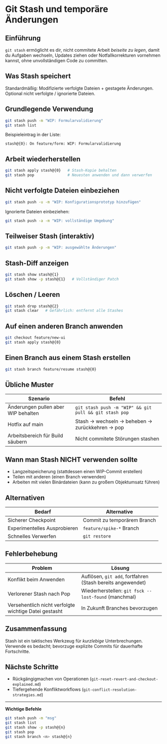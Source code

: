 # Git Stash und temporäre Änderungen

## Einführung
`git stash` ermöglicht es dir, nicht commitete Arbeit *beiseite zu legen*, damit du Aufgaben wechseln, Updates ziehen oder Notfallkorrekturen vornehmen kannst, ohne unvollständigen Code zu committen.

## Was Stash speichert
Standardmäßig: Modifizierte verfolgte Dateien + gestagete Änderungen. Optional nicht verfolgte / ignorierte Dateien.

## Grundlegende Verwendung
```bash
git stash push -m "WIP: Formularvalidierung"
git stash list
```
Beispieleintrag in der Liste:
```
stash@{0}: On feature/form: WIP: Formularvalidierung
```

## Arbeit wiederherstellen
```bash
git stash apply stash@{0}   # Stash-Kopie behalten
git stash pop               # Neuesten anwenden und dann verwerfen
```

## Nicht verfolgte Dateien einbeziehen
```bash
git stash push -u -m "WIP: Konfigurationsprototyp hinzufügen"
```
Ignorierte Dateien einbeziehen:
```bash
git stash push -a -m "WIP: vollständige Umgebung"
```

## Teilweiser Stash (interaktiv)
```bash
git stash push -p -m "WIP: ausgewählte Änderungen"
```

## Stash-Diff anzeigen
```bash
git stash show stash@{1}
git stash show -p stash@{1}   # Vollständiger Patch
```

## Löschen / Leeren
```bash
git stash drop stash@{2}
git stash clear   # Gefährlich: entfernt alle Stashes
```

## Auf einen anderen Branch anwenden
```bash
git checkout feature/new-ui
git stash apply stash@{0}
```

## Einen Branch aus einem Stash erstellen
```bash
git stash branch feature/resume stash@{0}
```

## Übliche Muster
| Szenario | Befehl |
|----------|---------|
| Änderungen pullen aber WIP behalten | `git stash push -m "WIP" && git pull && git stash pop` |
| Hotfix auf main | Stash → wechseln → beheben → zurückkehren → pop |
| Arbeitsbereich für Build säubern | Nicht commitete Störungen stashen |

## Wann man Stash NICHT verwenden sollte
- Langzeitspeicherung (stattdessen einen WIP-Commit erstellen)
- Teilen mit anderen (einen Branch verwenden)
- Arbeiten mit vielen Binärdateien (kann zu großem Objektumsatz führen)

## Alternativen
| Bedarf | Alternative |
|------|------------|
| Sicherer Checkpoint | Commit zu temporärem Branch |
| Experimentelles Ausprobieren | `feature/spike-*` Branch |
| Schnelles Verwerfen | `git restore` |

## Fehlerbehebung
| Problem | Lösung |
|-------|----------|
| Konflikt beim Anwenden | Auflösen, `git add`, fortfahren (Stash bereits angewendet) |
| Verlorener Stash nach Pop | Wiederherstellen: `git fsck --lost-found` (manchmal) |
| Versehentlich nicht verfolgte wichtige Datei gestasht | In Zukunft Branches bevorzugen |

## Zusammenfassung
Stash ist ein taktisches Werkzeug für *kurzlebige* Unterbrechungen. Verwende es bedacht; bevorzuge explizite Commits für dauerhafte Fortschritte.

## Nächste Schritte
- Rückgängigmachen von Operationen (`git-reset-revert-and-checkout-explained.md`)
- Tiefergehende Konfliktworkflows (`git-conflict-resolution-strategies.md`)

---
**Wichtige Befehle**
```bash
git stash push -m "msg"
git stash list
git stash show -p stash@{n}
git stash pop
git stash branch <n> stash@{n}
```
